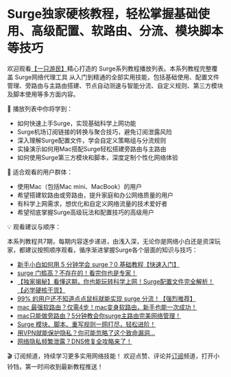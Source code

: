 # Surge独家硬核教程，轻松掌握基础使用、高级配置、软路由、分流、模块脚本等技巧

欢迎观看[【一只游民】](https://www.youtube.com/@a-nomad?sub_confirmation=1)精心打造的 Surge系列教程播放列表。本系列教程完整覆盖 Surge网络代理工具 从入门到精通的全部实用技能，包括基础使用、配置文件管理、旁路由与主路由搭建、节点自动测速与智能分流、自定义规则、第三方模块及脚本使用等多方面内容。

🔹 播放列表中你将学到：
- 如何快速上手Surge，实现基础科学上网功能
- Surge机场订阅链接的转换与聚合技巧，避免订阅泄露风险
- 深入理解Surge配置文件，学会自定义策略组与分流规则
- 实操演示如何用Mac搭配Surge轻松搭建旁路由与主路由
- 如何使用Surge第三方模块和脚本，深度定制个性化网络体验

🔹 适合观看的用户群体：
- 使用Mac（包括Mac mini、MacBook）的用户
- 希望搭建软路由或旁路由，提升家庭和办公网络质量的用户
- 有科学上网需求，想优化和自定义网络流量的技术爱好者
- 希望彻底掌握Surge高级玩法和配置技巧的高级用户

💡 观看建议与顺序：

本系列教程共7期，每期内容逐步递进，由浅入深，无论你是网络小白还是资深玩家，都建议按照顺序观看，循序渐进掌握Surge各个层面的知识与技巧：
- [新手小白如何用 5 分钟学会 surge？0 基础教程【快速入门】](https://youtu.be/Pbwkq5X0nTU)
- [surge 门槛高？不存在的！看完你也是专家！](https://youtu.be/IS3cMYVBIdo)
- [【独家揭秘】看懂这期，你也能玩转科学上网！Surge配置文件完全解析！【必学硬核干货】](https://youtu.be/ifEqq8QP1PA)
- [99% 的用户还不知道点点鼠标就能实现 surge 分流！【强烈推荐】](https://youtu.be/RX3rpfdvlkU)
- [mac 最强软路由？仅需4步！mac变身软路由，新手也能一次成功！](https://youtu.be/OBiUJdC7vzQ)
- [mac只能做旁路由？5分钟教会你surge主路由完美网络管理！](https://youtu.be/Xkt0MmyCZeA)
- [Surge 模块、脚本、重写规则一网打尽，轻松进阶！](https://youtu.be/XFlpcR8YaQ4)
- [用VPN就能保护隐私？你可能忽略了这个致命漏洞…](https://youtu.be/pa5q1rZZlF8)
- [网络隐私频繁泄露？DNS修复全攻略来了！](https://youtu.be/KzawyikaeH4)

🎬 订阅频道，持续学习更多实用网络技能！
欢迎点赞、评论并[订阅](https://www.youtube.com/@a-nomad?sub_confirmation=1)频道，打开小铃铛，第一时间收到最新教程推送！